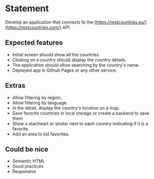 # Statement

Develop an application that connects to the [https://restcountries.eu/](https://restcountries.com/) API.

## Expected features

* Initial screen should show all the countries.
* Clicking on a country should display the country details.
* The application should allow searching by the country's name.
* Deployed app in Github Pages or any other service.

## Extras

* Allow filtering by region.
* Allow filtering by language.
* In the detail, display the country's location on a map.
* Save favorite countries in local storage or create a backend to save them
* Show a star/heart or similar next to each country indicating if it is a favorite.
* Add an area to list favorites.

## Could be nice

* Semantic HTML
* Good practices
* Responsive
